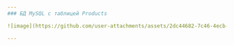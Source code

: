 ```yaml
---
### БД MySQL с таблицей Products

![image](https://github.com/user-attachments/assets/2dc44682-7c46-4ecb-af0a-73c1b6cdfb71)

---
```

